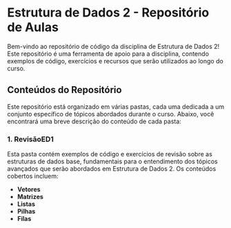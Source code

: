 # Estrutura de Dados 2 - Repositório de Aulas

Bem-vindo ao repositório de código da disciplina de Estrutura de Dados 2! Este repositório é uma ferramenta de apoio para a disciplina, contendo exemplos de código, exercícios e recursos que serão utilizados ao longo do curso.

## Conteúdos do Repositório

Este repositório está organizado em várias pastas, cada uma dedicada a um conjunto específico de tópicos abordados durante o curso. Abaixo, você encontrará uma breve descrição do conteúdo de cada pasta:

### 1. RevisãoED1

Esta pasta contém exemplos de código e exercícios de revisão sobre as estruturas de dados base, fundamentais para o entendimento dos tópicos avançados que serão abordados em Estrutura de Dados 2. Os conteúdos cobertos incluem:

- **Vetores** 
- **Matrizes** 
- **Listas** 
- **Pilhas** 
- **Filas** 
